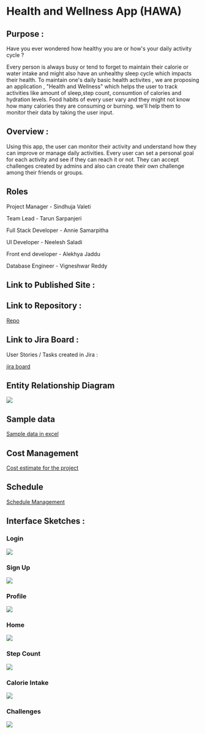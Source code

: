 # Health and Wellness App (HAWA)

## Purpose :

Have you ever wondered how healthy you are or how's your daily activity cycle ?

Every person is always busy or tend to forget to maintain their calorie or water intake and might also have an unhealthy sleep cycle which impacts their health. To maintain one's daily basic health activites , we are proposing an application , "Health and Wellness" which helps the user to track activities like amount of sleep,step count, consumtion of calories and hydration levels. Food habits of every user vary and they might not know how many calories they are consuming or burning. we'll help them to monitor their data by taking the user input.

## Overview :

Using this app, the user can monitor their activity and understand how they can improve or manage daily activities. Every user can set a personal goal for each activity and see if they can reach it or not. They can accept challenges created by admins and also can create their own challenge among their friends or groups.

## Roles

Project Manager         - Sindhuja Valeti 

Team Lead               - Tarun Sarpanjeri

Full Stack Developer    - Annie Samarpitha

UI Developer            - Neelesh Saladi

Front end developer     - Alekhya Jaddu

Database Engineer       - Vigneshwar Reddy

## Link to Published Site :

## Link to Repository :

[Repo](https://github.com/annie0sc/gdp_group4)

## Link to Jira Board :

User Stories / Tasks created in Jira :

[jira board](https://sindhuvaleti.atlassian.net/jira/software/projects/GDP1/boards/2)



## Entity Relationship Diagram

![](https://github.com/annie0sc/gdp_group4/blob/master/ERD_final.jpeg)

## Sample data

[Sample data in excel](https://github.com/annie0sc/gdp_group4/blob/master/SampleData.xlsx)

## Cost Management

[Cost estimate for the project](https://github.com/annie0sc/gdp_group4/blob/master/CostEstimate.xlsx)

## Schedule

[Schedule Management](https://github.com/annie0sc/gdp_group4/blob/master/Schedule%20Management.xlsx)

## Interface Sketches :

### Login

![](https://github.com/annie0sc/gdp_group4/blob/master/Proposed%20Screens/1%20LOGIN.PNG)

### Sign Up

![](https://github.com/annie0sc/gdp_group4/blob/master/Proposed%20Screens/2%20register.PNG)

### Profile

![](https://github.com/annie0sc/gdp_group4/blob/master/Proposed%20Screens/3%20profile.PNG)

### Home

![](https://github.com/annie0sc/gdp_group4/blob/master/Proposed%20Screens/4%20Home.PNG)

### Step Count

![](https://github.com/annie0sc/gdp_group4/blob/master/Proposed%20Screens/5%20Step%20activity.PNG)

### Calorie Intake

![](https://github.com/annie0sc/gdp_group4/blob/master/Proposed%20Screens/6%20Calorie.PNG)

### Challenges

![](https://github.com/annie0sc/gdp_group4/blob/master/Proposed%20Screens/7%20Challenges.PNG)












